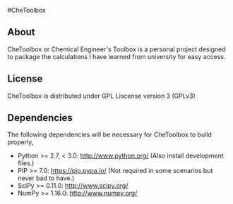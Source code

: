 #CheToolbox

## About
CheToolbox or Chemical Engineer's Toolbox is a personal project designed to package the calculations I have learned from university for easy access.
## License
CheToolbox is distributed under GPL Liscense version 3 (GPLv3)
## Dependencies
The following dependencies will be necessary for CheToolbox to build properly,
- Python >= 2.7, < 3.0: http://www.python.org/ (Also install development files.)
- PIP >= 7.0: https://pip.pypa.io/ (Not required in some scenarios but never bad to have.)
- SciPy >= 0.11.0: http://www.scipy.org/
- NumPy >= 1.16.0: http://www.numpy.org/

